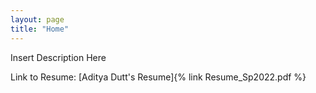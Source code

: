 ```yaml
---
layout: page
title: "Home"
---
```


Insert Description Here

Link to Resume: [Aditya Dutt's Resume]{% link Resume_Sp2022.pdf %}


